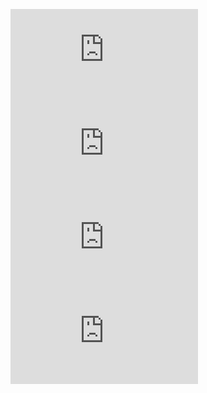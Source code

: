 
![certificate (1).pdf](https://github.com/tanmaypadhi08/AMBD_TeamJ_SignalProcessing/files/8355993/certificate.1.pdf)
![certificate (2).pdf](https://github.com/tanmaypadhi08/AMBD_TeamJ_SignalProcessing/files/8355994/certificate.2.pdf)
![certificate (3).pdf](https://github.com/tanmaypadhi08/AMBD_TeamJ_SignalProcessing/files/8355995/certificate.3.pdf)
![certificate (4).pdf](https://github.com/tanmaypadhi08/AMBD_TeamJ_SignalProcessing/files/8355996/certificate.4.pdf)
